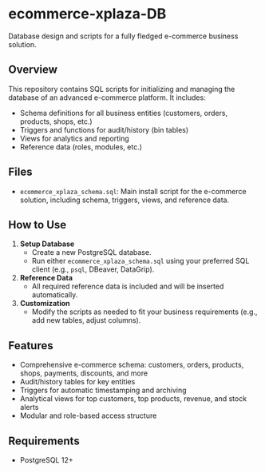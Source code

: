 # ecommerce-xplaza-DB

Database design and scripts for a fully fledged e-commerce business solution.

## Overview

This repository contains SQL scripts for initializing and managing the database of an advanced e-commerce platform. It includes:

- Schema definitions for all business entities (customers, orders, products, shops, etc.)
- Triggers and functions for audit/history (bin tables)
- Views for analytics and reporting
- Reference data (roles, modules, etc.)

## Files

- `ecommerce_xplaza_schema.sql`: Main install script for the e-commerce solution, including schema, triggers, views, and reference data.

## How to Use

1. **Setup Database**
   - Create a new PostgreSQL database.
   - Run either `ecommerce_xplaza_schema.sql` using your preferred SQL client (e.g., `psql`, DBeaver, DataGrip).
2. **Reference Data**
   - All required reference data is included and will be inserted automatically.
3. **Customization**
   - Modify the scripts as needed to fit your business requirements (e.g., add new tables, adjust columns).

## Features

- Comprehensive e-commerce schema: customers, orders, products, shops, payments, discounts, and more
- Audit/history tables for key entities
- Triggers for automatic timestamping and archiving
- Analytical views for top customers, top products, revenue, and stock alerts
- Modular and role-based access structure

## Requirements

- PostgreSQL 12+
